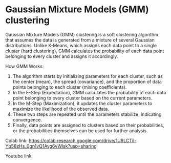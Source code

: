 # Gaussian Mixture Models (GMM) clustering

Gaussian Mixture Models (GMM) clustering is a soft clustering algorithm that assumes the data is generated from a mixture of several Gaussian distributions. Unlike K-Means, which assigns each data point to a single cluster (hard clustering), GMM calculates the probability of each data point belonging to every cluster and assigns it accordingly.

How GMM Works:

1. The algorithm starts by initializing parameters for each cluster, such as the center (mean), the spread (covariance), and the proportion of data points belonging to each cluster (mixing coefficients).
2. In the E-Step (Expectation), GMM calculates the probability of each data point belonging to every cluster based on the current parameters.
3. In the M-Step (Maximization), it updates the cluster parameters to maximize the likelihood of the observed data.
4. These two steps are repeated until the parameters stabilize, indicating convergence.
5. Finally, data points are assigned to clusters based on their probabilities, or the probabilities themselves can be used for further analysis.


Colab link: https://colab.research.google.com/drive/1U9LCTil-Yb58zHs_0gn1vQ1Avg6vWlsk?usp=sharing

Youtube link:
